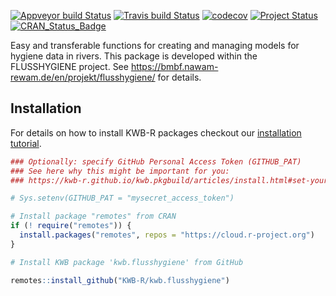 [![Appveyor build Status](https://ci.appveyor.com/api/projects/status/2v8jmji940t2yb6h/branch/master?svg=true)](https://ci.appveyor.com/project/KWB-R/kwb-flusshygiene/branch/master)
[![Travis build Status](https://travis-ci.org/KWB-R/kwb.flusshygiene.svg?branch=master)](https://travis-ci.org/KWB-R/kwb.flusshygiene)
[![codecov](https://codecov.io/github/KWB-R/kwb.flusshygiene/branch/master/graphs/badge.svg)](https://codecov.io/github/KWB-R/kwb.flusshygiene)
[![Project Status](https://img.shields.io/badge/lifecycle-maturing-blue.svg)](https://www.tidyverse.org/lifecycle/#maturing)
[![CRAN_Status_Badge](https://www.r-pkg.org/badges/version/kwb.flusshygiene)]()

Easy and transferable functions for creating and managing 
models for hygiene data in rivers. This package is developed within the 
FLUSSHYGIENE project. 
See https://bmbf.nawam-rewam.de/en/projekt/flusshygiene/ for details.

## Installation

For details on how to install KWB-R packages checkout our [installation tutorial](https://kwb-r.github.io/kwb.pkgbuild/articles/install.html).

```r
### Optionally: specify GitHub Personal Access Token (GITHUB_PAT)
### See here why this might be important for you:
### https://kwb-r.github.io/kwb.pkgbuild/articles/install.html#set-your-github_pat

# Sys.setenv(GITHUB_PAT = "mysecret_access_token")

# Install package "remotes" from CRAN
if (! require("remotes")) {
  install.packages("remotes", repos = "https://cloud.r-project.org")
}

# Install KWB package 'kwb.flusshygiene' from GitHub

remotes::install_github("KWB-R/kwb.flusshygiene")
```

